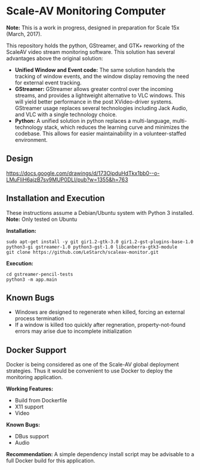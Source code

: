 # Scale-AV Monitoring Computer

**Note:** This is a work in progress, designed in preparation for Scale 15x (March, 2017).


This repository holds the python, GStreamer, and GTK+ reworking of the ScaleAV video stream monitoring software. This solution has several advantages above the original solution:

- **Unified Window and Event code:**
  The same solution handels the tracking of window events, and the window display removing the need for external event tracking.
- **GStreamer:**
  GStreamer allows greater control over the incoming streams, and provides a lightweight alternative to VLC windows. This will yield better performance in the post XVideo-driver systems. GStreamer usage replaces several technologies including Jack Audio, and VLC with a single technology choice.
- **Python:** 
  A unified solution in python replaces a multi-language, multi-technology stack, which reduces the learning curve and minimizes the codebase. This allows for easier maintainability in a volunteer-staffed environment.

## Design
https://docs.google.com/drawings/d/173OipduHdTkx1bb0--o-LMuFIiH6ajzB7sv9MUP0DLI/pub?w=1355&h=763

## Installation and Execution

These instructions assume a Debian/Ubuntu system with Python 3 installed.
**Note:** Only tested on Ubuntu

**Installation:**
```
sudo apt-get install -y git gir1.2-gtk-3.0 gir1.2-gst-plugins-base-1.0 python3-gi gstreamer-1.0 python3-gst-1.0 libcanberra-gtk3-module
git clone https://github.com/LeStarch/scaleav-monitor.git
```
**Execution:**
```
cd gstreamer-pencil-tests
python3 -m app.main
```

## Known Bugs
- Windows are designed to regenerate when killed, forcing an external process termination
- If a window is killed too quickly after regneration, property-not-found errors may arise due to incomplete initialization

## Docker Support

Docker is being considered as one of the Scale-AV global deployment strategies. Thus it would be convenient to use Docker to deploy the monitoring application.

**Working Features:**
- Build from Dockerfile
- X11 support
- Video

**Known Bugs:**
- DBus support
- Audio

**Recommendation:** A simple dependency install script may be advisable to a full Docker build for this application.


